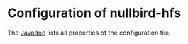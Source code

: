 # Configuration of nullbird-hfs

The [Javadoc](https://nullbird.com/nullbird-hfs/site/1.0.2/apidocs/) lists all properties of the configuration file.